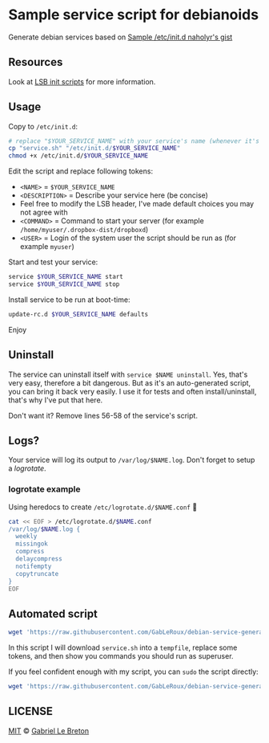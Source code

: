 # Sample service script for debianoids

Generate debian services based on [Sample /etc/init.d naholyr's gist](https://gist.github.com/naholyr/4275302)

## Resources

Look at [LSB init scripts](http://wiki.debian.org/LSBInitScripts) for more information.

## Usage

Copy to `/etc/init.d`:

```sh
# replace "$YOUR_SERVICE_NAME" with your service's name (whenever it's not enough obvious)
cp "service.sh" "/etc/init.d/$YOUR_SERVICE_NAME"
chmod +x /etc/init.d/$YOUR_SERVICE_NAME
```

Edit the script and replace following tokens:

* `<NAME>` = `$YOUR_SERVICE_NAME`
* `<DESCRIPTION>` = Describe your service here (be concise)
* Feel free to modify the LSB header, I've made default choices you may not agree with
* `<COMMAND>` = Command to start your server (for example `/home/myuser/.dropbox-dist/dropboxd`)
* `<USER>` = Login of the system user the script should be run as (for example `myuser`)

Start and test your service:

```sh
service $YOUR_SERVICE_NAME start
service $YOUR_SERVICE_NAME stop
```

Install service to be run at boot-time:

```sh
update-rc.d $YOUR_SERVICE_NAME defaults
```

Enjoy

## Uninstall

The service can uninstall itself with `service $NAME uninstall`. Yes, that's very easy, therefore a bit dangerous. But as it's an auto-generated script, you can bring it back very easily. I use it for tests and often install/uninstall, that's why I've put that here.

Don't want it? Remove lines 56-58 of the service's script.

## Logs?

Your service will log its output to `/var/log/$NAME.log`. Don't forget to setup a *logrotate*.

### logrotate example

Using heredocs to create `/etc/logrotate.d/$NAME.conf` :tada:

```sh
cat << EOF > /etc/logrotate.d/$NAME.conf
/var/log/$NAME.log {
  weekly
  missingok
  compress
  delaycompress
  notifempty
  copytruncate
}
EOF
```

## Automated script

```sh
wget 'https://raw.githubusercontent.com/GabLeRoux/debian-service-generator/master/new-service.sh' && bash new-service.sh
```

In this script I will download `service.sh` into a `tempfile`, replace some tokens, and then show you commands you should run as superuser.

If you feel confident enough with my script, you can `sudo` the script directly:

```sh
wget 'https://raw.githubusercontent.com/GabLeRoux/debian-service-generator/master/new-service.sh' && sudo bash new-service.sh
```

## LICENSE

[MIT](LICENSE.md) © [Gabriel Le Breton](https://gableroux.com)

